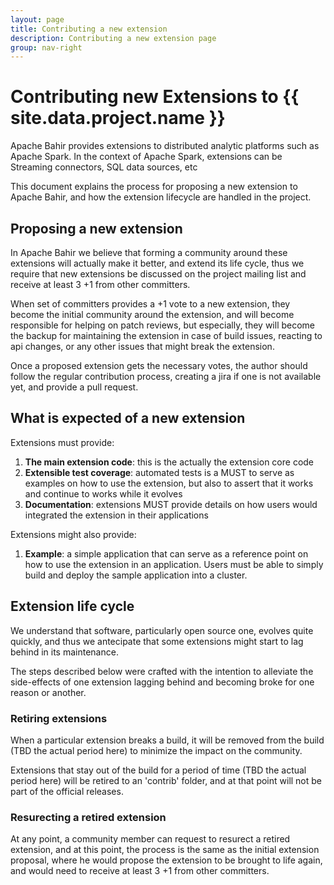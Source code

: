 ```yaml
---
layout: page
title: Contributing a new extension
description: Contributing a new extension page
group: nav-right
---
```

<!--
{% comment %}
Licensed to the Apache Software Foundation (ASF) under one or more
contributor license agreements.  See the NOTICE file distributed with
this work for additional information regarding copyright ownership.
The ASF licenses this file to you under the Apache License, Version 2.0
(the "License"); you may not use this file except in compliance with
the License.  You may obtain a copy of the License at

http://www.apache.org/licenses/LICENSE-2.0

Unless required by applicable law or agreed to in writing, software
distributed under the License is distributed on an "AS IS" BASIS,
WITHOUT WARRANTIES OR CONDITIONS OF ANY KIND, either express or implied.
See the License for the specific language governing permissions and
limitations under the License.
{% endcomment %}
-->

# Contributing new Extensions to {{ site.data.project.name }}

Apache Bahir provides extensions to distributed analytic platforms such as Apache Spark.  In the context of Apache Spark, extensions can be Streaming connectors, SQL data sources, etc

This document explains the process for proposing a new extension to Apache Bahir, and how the extension lifecycle are handled in the project.

## Proposing a new extension

In Apache Bahir we believe that forming a community around these extensions will actually make it better, and extend its life cycle, thus we require that new extensions be discussed on the project mailing list and receive at least 3 +1 from other committers.

When set of committers provides a +1 vote to a new extension, they become the initial community around the extension, and will become responsible for helping on patch reviews, but especially, they will become the backup for maintaining the extension in case of build issues, reacting to api changes, or any other issues that might break the extension.

Once a proposed extension gets the necessary votes, the author should follow the regular contribution process, creating a jira if one is not available yet, and provide a pull request.

## What is expected of a new extension

Extensions must provide:

1. **The main extension code**: this is the actually the extension core code
1. **Extensible test coverage**: automated tests is a MUST to serve as examples on how to use the extension, but also to assert that it works and continue to works while it evolves
1. **Documentation**: extensions MUST provide details on how users would integrated the extension in their applications

Extensions might also provide:

1. **Example**: a simple application that can serve as a reference point on how to use the extension in an application. Users must be able to simply build and deploy the sample application into a cluster. 

## Extension life cycle

We understand that software, particularly open source one, evolves quite quickly, and thus we antecipate that some extensions might start to lag behind in its maintenance. 

The steps described below were crafted with the intention to alleviate the side-effects of one extension lagging behind and becoming broke for one reason or another.   

### Retiring extensions

When a particular extension breaks a build, it will be removed from the build (TBD the actual period here) to minimize the impact on the community. 

Extensions that stay out of the build for a period of time (TBD the actual period here) will be retired to an 'contrib' folder, and at that point will not be part of the official releases.

### Resurecting a retired extension

At any point, a community member can request to resurect a retired extension, and at this point, the process is the same as the initial extension proposal, where he would propose the extension to be brought to life again, and would need to receive at least 3 +1 from other committers. 
